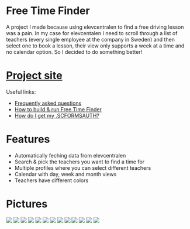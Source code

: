 # Free Time Finder
A project I made because using elevcentralen to find a free driving lesson was a pain. In my case for elevcentalen I need to scroll through a list of teachers (every single employee at the company in Sweden) and then select one to book a lesson, their view only supports a week at a time and no calendar option. So I decided to do something better!

# [Project site](https://ftf.phma.dev)

Useful links:
- [Frequently asked questions](./guides/FAQ.md)
- [How to build & run Free Time Finder](./guides/how%20to%20run%20or%20build%20Free%20Time%20Finder.md)
- [How do I get my .SCFORMSAUTH?](./guides/how%20to%20get%20SCFORMSAUTH.md)

# Features
- Automatically feching data from elevcentralen
- Search & pick the teachers you want to find a time for
- Multiple profiles where you can select different teachers
- Calendar with day, week and month views
- Teachers have different colors

# Pictures
![](./guides/images/showcase/1.png)
![](./guides/images/showcase/2.png)
![](./guides/images/showcase/3.png)
![](./guides/images/showcase/4.png)
![](./guides/images/showcase/5.png)
![](./guides/images/showcase/6.png)
![](./guides/images/showcase/7.png)
![](./guides/images/showcase/8.png)
![](./guides/images/showcase/9.png)
![](./guides/images/showcase/10.png)
![](./guides/images/showcase/11.png)
![](./guides/images/showcase/12.png)
![](./guides/images/showcase/13.png)